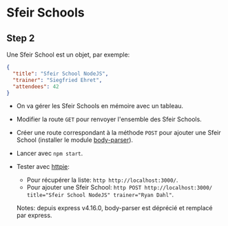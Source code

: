 # Sfeir Schools

## Step 2

Une Sfeir School est un objet, par exemple:

```json
{
  "title": "Sfeir School NodeJS",
  "trainer": "Siegfried Ehret",
  "attendees": 42
}
```

- On va gérer les Sfeir Schools en mémoire avec un tableau.
- Modifier la route `GET` pour renvoyer l'ensemble des Sfeir Schools.
- Créer une route correspondant à la méthode `POST` pour ajouter une Sfeir School (installer le module [body-parser](https://github.com/expressjs/body-parser)).
- Lancer avec `npm start`.
- Tester avec [httpie](https://httpie.org/):
  - Pour récupérer la liste: `http http://localhost:3000/`.
  - Pour ajouter une Sfeir School: `http POST http://localhost:3000/ title="Sfeir School NodeJS" trainer="Ryan Dahl"`.

  Notes: depuis express v4.16.0, body-parser est déprécié et remplacé par express.